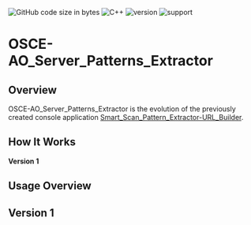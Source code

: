 ![GitHub code size in bytes](https://img.shields.io/github/languages/code-size/Anthony-T-N/OSCE-AO_Server_Patterns_Extractor)
![C++](https://img.shields.io/badge/Language-C%2B%2B-ff69b4)
![version](https://img.shields.io/badge/version-1.0.0-yellow.svg)
![support](https://img.shields.io/badge/OS-Windows-orange.svg)

# OSCE-AO_Server_Patterns_Extractor

Overview
-
OSCE-AO_Server_Patterns_Extractor is the evolution of the previously created console application [Smart_Scan_Pattern_Extractor-URL_Builder](https://github.com/Anthony-T-N/Smart_Scan_Pattern_Extractor-URL_Builder#readme).



How It Works
-
**Version 1**

Usage Overview
-
**Version 1**
-
